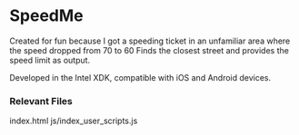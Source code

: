 # SpeedMe
Created for fun because I got a speeding ticket in an unfamiliar area where the speed dropped from 70 to 60 
Finds the closest street and provides the speed limit as output.

Developed in the Intel XDK, compatible with iOS and Android devices.

<h3>Relevant Files</h3>
index.html 
js/index_user_scripts.js
